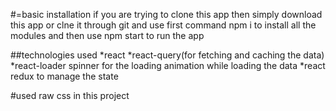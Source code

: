 #=basic installation
if you are trying to clone this app then simply download this app or clne it through git and use first command npm i to install all the modules and then use
npm start to run the app

##technologies used
*react
*react-query(for fetching and caching the data)
*react-loader spinner for the loading animation while loading the data
*react redux to manage the state


#used raw css in this project

